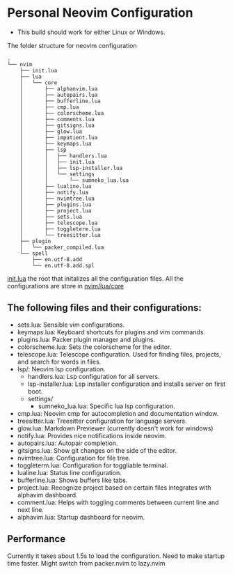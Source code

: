 # Personal Neovim Configuration

- This build should work for either Linux or Windows.

The folder structure for neovim configuration
```
.
└── nvim
    ├── init.lua
    ├── lua
    │   └── core
    │       ├── alphanvim.lua
    │       ├── autopairs.lua
    │       ├── bufferline.lua
    │       ├── cmp.lua
    │       ├── colorscheme.lua
    │       ├── comments.lua
    │       ├── gitsigns.lua
    │       ├── glow.lua
    │       ├── impatient.lua
    │       ├── keymaps.lua
    │       ├── lsp
    │       │   ├── handlers.lua
    │       │   ├── init.lua
    │       │   ├── lsp-installer.lua
    │       │   └── settings
    │       │       └── sumneko_lua.lua
    │       ├── lualine.lua
    │       ├── notify.lua
    │       ├── nvimtree.lua
    │       ├── plugins.lua
    │       ├── project.lua
    │       ├── sets.lua
    │       ├── telescope.lua
    │       ├── toggleterm.lua
    │       └── treesitter.lua
    ├── plugin
    │   └── packer_compiled.lua
    └── spell
        ├── en.utf-8.add
        └── en.utf-8.add.spl

```

[init.lua](../nvim/.config/nvim/init.lua) the root that initalizes all the configuration files.
All the configurations are store in [nvim/lua/core](../nvim/.config/nvim/lua/core/)
## The following files and their configurations:
* sets.lua: Sensible vim configurations.
* keymaps.lua: Keyboard shortcuts for plugins and vim commands.
* plugins.lua: Packer plugin manager and plugins.
* colorscheme.lua: Sets the colorscheme for the editor.
* telescope.lua: Telescope configuration. Used for finding files, projects, and search for words in files.
* lsp/: Neovim lsp configuration.
    * handlers.lua: Lsp configuration for all servers.
    * lsp-installer.lua: Lsp installer configuration and installs server on first boot.
    * settings/
        * sumneko_lua.lua: Specific lua lsp configuration.
* cmp.lua: Neovim cmp for autocompletion and documentation window.
* treesitter.lua: Treesitter configuration for language servers.
* glow.lua: Markdown Previewer (currently doesn't work for windows)
* notify.lua: Provides nice notifications inside neovim.
* autopairs.lua: Autopair completion.
* gitsigns.lua: Show git changes on the side of the editor.
* nvimtree.lua: Configuration for file tree.
* toggleterm.lua: Configuration for toggliable terminal.
* lualine.lua: Status line configuration.
* bufferline.lua: Shows buffers like tabs.
* project.lua: Recognize project based on certain files integrates with alphavim dashboard.
* comment.lua: Helps with toggling comments between current line and next line.
* alphavim.lua: Startup dashboard for neovim.

## Performance
Currently it takes about 1.5s to load the configuration.
Need to make startup time faster.
Might switch from packer.nvim to lazy.nvim
